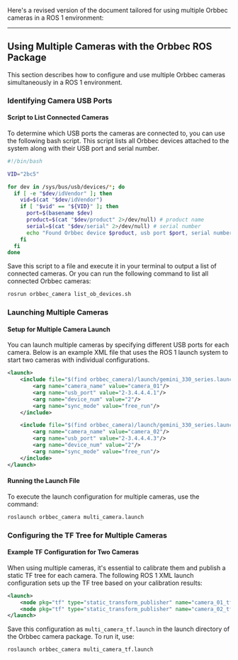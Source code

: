 Here's a revised version of the document tailored for using multiple Orbbec cameras in a ROS 1 environment:

---

## Using Multiple Cameras with the Orbbec ROS Package

This section describes how to configure and use multiple Orbbec cameras simultaneously in a ROS 1 environment.

### Identifying Camera USB Ports

#### Script to List Connected Cameras

To determine which USB ports the cameras are connected to, you can use the following bash script. This script lists all Orbbec devices attached to the system along with their USB port and serial number.

```bash
#!/bin/bash

VID="2bc5"

for dev in /sys/bus/usb/devices/*; do
  if [ -e "$dev/idVendor" ]; then
    vid=$(cat "$dev/idVendor")
    if [ "$vid" == "${VID}" ]; then
      port=$(basename $dev)
      product=$(cat "$dev/product" 2>/dev/null) # product name
      serial=$(cat "$dev/serial" 2>/dev/null) # serial number
      echo "Found Orbbec device $product, usb port $port, serial number $serial"
    fi
  fi
done
```

Save this script to a file and execute it in your terminal to output a list of connected cameras.
Or you can run the following command to list all connected Orbbec cameras:

```bash
rosrun orbbec_camera list_ob_devices.sh
```

### Launching Multiple Cameras

#### Setup for Multiple Camera Launch

You can launch multiple cameras by specifying different USB ports for each camera. Below is an example XML file that uses the ROS 1 launch system to start two cameras with individual configurations.

```XML
<launch>
    <include file="$(find orbbec_camera)/launch/gemini_330_series.launch">
        <arg name="camera_name" value="camera_01"/>
        <arg name="usb_port" value="2-3.4.4.4.1"/>
        <arg name="device_num" value="2"/>
        <arg name="sync_mode" value="free_run"/>
    </include>

    <include file="$(find orbbec_camera)/launch/gemini_330_series.launch">
        <arg name="camera_name" value="camera_02"/>
        <arg name="usb_port" value="2-3.4.4.4.3"/>
        <arg name="device_num" value="2"/>
        <arg name="sync_mode" value="free_run"/>
    </include>
</launch>
```

#### Running the Launch File

To execute the launch configuration for multiple cameras, use the command:

```bash
roslaunch orbbec_camera multi_camera.launch
```

### Configuring the TF Tree for Multiple Cameras

#### Example TF Configuration for Two Cameras

When using multiple cameras, it's essential to calibrate them and publish a static TF tree for each camera. The following ROS 1 XML launch configuration sets up the TF tree based on your calibration results:

```XML
<launch>
    <node pkg="tf" type="static_transform_publisher" name="camera_01_tf" args="0 0 0 0 0 0 base_link camera_01_link" />
    <node pkg="tf" type="static_transform_publisher" name="camera_02_tf" args="0 0 0 0 0 0 base_link camera_02_link" />
</launch>
```

Save this configuration as `multi_camera_tf.launch` in the launch directory of the Orbbec camera package. To run it, use:

```bash
roslaunch orbbec_camera multi_camera_tf.launch
```